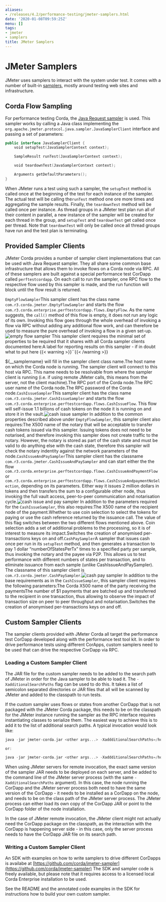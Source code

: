 ```yaml
---
aliases:
- /releases/4.2/performance-testing/jmeter-samplers.html
date: '2020-01-08T09:59:25Z'
menu: []
tags:
- jmeter
- samplers
title: JMeter Samplers
---
```



# JMeter Samplers

JMeter uses samplers to interact with the system under test. It comes with a number of built-in
[samplers](https://jmeter.apache.org/usermanual/component_reference.html#samplers),  mostly
around testing web sites and infrastructure.


## Corda Flow Sampling

For performance testing Corda, the [Java Request sampler](https://jmeter.apache.org/usermanual/component_reference.html#Java_Request) is used. This sampler works by calling
a Java class implementing the `org.apache.jmeter.protocol.java.sampler.JavaSamplerClient` interface and passing
a set of parameters:

```kotlin
public interface JavaSamplerClient {
    void setupTest(JavaSamplerContext context);

    SampleResult runTest(JavaSamplerContext context);

    void teardownTest(JavaSamplerContext context);

    Arguments getDefaultParameters();
}
```

When JMeter runs a test using such a sampler, the `setupTest` method is called once at the beginning of the test for
each instance of the sampler. The actual test will be calling the``runTest`` method one ore more times and aggregating
the sample results. Finally, the `teardownTest` method will be called once per instance. As thread groups in a JMeter
test plan run all of their content in parallel, a new instance of the sampler will be created for each thread in the
group, and `setupTest` and `teardownTest` get called once per thread. Note that `teardownTest` will only be called
once all thread groups have run and the test plan is terminating.


## Provided Sampler Clients

JMeter Corda provides a number of sampler client implementations that can be used with Java Request sampler. They all
share some common base infrastructure that allows them to invoke flows on a Corda node via RPC. All of these samplers
are built against a special performance test CorDapp called `perftestcordapp`. On each call to run the sampler, one
RPC flow to the respective flow used by this sampler is made, and the run function will block until the flow result is
returned.

`EmptyFlowSampler`This sampler client has the class name `com.r3.corda.jmeter.EmptyFlowSampler` and starts the flow
`com.r3.corda.enterprise.perftestcordapp.flows.EmptyFlow`. As the name suggests, the `call()` method of this flow
is empty, it does not run any logic of its own. Invoking this flow goes through the whole overhead of invoking a flow
via RPC without adding any additional flow work, and can therefore be used to measure the pure overhead of invoking
a flow in a given set-up.![empty flow sampler](performance-testing/resources/empty-flow-sampler.png "empty flow sampler")
This sampler client requires the minimal set of properties to be required that it shares with all Corda sampler
clients documented here:A label for reporting results on this sampler - if in doubt what to put here 
{{< warning >}}``{{< /warning >}}

${__samplername} will fill in the
sampler client class name.The host name on which the Corda node is running. The sampler client will connect to this host via RPC. This name needs
to be resolvable from where the sampler client is running (i.e. if using remote JMeter calls, this means from the
server, not the client machine).The RPC port of the Corda node.The RPC user name of the Corda node.The RPC password of the Corda node.`CashIssueSampler`This sampler client has the class name `com.r3.corda.jmeter.CashIssueSampler` and starts the flow
`com.r3.corda.enterprise.perftestcordapp.flows.CashIssueFlow`. This flow will self-issue 1.1 billions
of cash tokens on the node it is running on and store it in the vault.![cash issue sampler](performance-testing/resources/cash-issue-sampler.png "cash issue sampler")
In addition to the common properties described above under `EmptyFlowSampler`, this sampler client also requires:The X500 name of the notary that will be acceptable to transfer cash tokens issued via this sampler. Issuing tokens
does not need to be notarised, and therefore invoking this sampler does not create traffic to the notary. However,
the notary is stored as part of the cash state and must be valid to do anything else with the cash state, therefore
this sampler will check the notary indentity against the network parameters of the node.`CashIssueAndPaySampler`This sampler client has the classname `com.r3.corda.jmeter.CashIssueAndPaySampler` and can start either the
the flow `com.r3.corda.enterprise.perftestcordapp.flows.CashIssueAndPaymentFlow` or
`com.r3.corda.enterprise.perftestcordapp.flows.CashIssueAndpaymentNoSelection`, depending on its parameters.
Either way it issues 2 million dollars in tokens and then transfers the sum to a configurable other node, thus
invoking the full vault access, peer-to-peer communication and notarisation cycle.![cash issue and pay sampler](performance-testing/resources/cash-issue-and-pay-sampler.png "cash issue and pay sampler")
In addition to the parameters required for the `CashIssueSampler`, this also requires:The X500 name of the recipient node of the payment.Whether to use coin selection to select the tokens for paying or use the cash reference returned by the issuance
call. The value of this flag switches between the two different flows mentioned above. Coin selection adds a set
of additional problems to the processing, so it is of interest to measure its impact.Switches the creation of anonymised per-transactions keys on and off.`CashPaySampler`A sampler that issues cash once per run in its `setupTest` method, and then generates a transaction to pay 1 dollar “numberOfStatesPerTx” times
to a specified party per sample, thus invoking the notary and the payee via P2P.
This allows us to test performance with different numbers of states per transaction, and to eliminate issuance from
each sample (unlike CashIssueAndPaySampler).
The classname of this sampler client is `com.r3.corda.jmeter.CashPaySampler`.![cash pay sampler](performance-testing/resources/cash-pay-sampler.png "cash pay sampler")
In addition to the base requirements as in the `CashIssueSampler`, this sampler client requires the following
parameters:The Corda X500 name of the party receiving the paymentsThe number of $1 payments that are batched up and transferred to the recipient in one transaction, thus allowing
to observe the impact of transaction size on peer to peer throughput and notarisation.Switches the creation of anonymised per-transactions keys on and off.
## Custom Sampler Clients

The sampler clients provided with JMeter Corda all target the performance test CorDapp developed along with the
performance test tool kit. In order to drive performance tests using different CorApps, custom samplers need to be
used that can drive the respective CorDapp via RPC.


### Loading a Custom Sampler Client

The JAR file for the custom sampler needs to be added to the search path of JMeter in order for the Java sampler to
be able to load it. The `-XadditionalSearchPaths` flag can be used to do this. It takes a list of semicolon separated
directories or JAR files that all will be scanned by JMeter and added to the classpath to run tests.

If the custom sampler uses flows or states from another CorDapp that is not packaged with the
JMeter Corda package, this needs to be on the classpath for the JMeter instance running the sampler as the RPC interface
requires instantiating classes to serialize them. The easiest way to achieve this is to add it to the list of additional
search paths. A typical invocation would look like:

```kotlin
java -jar jmeter-corda.jar <other args...> -XaddditionalSearchPaths=/home/<user>/mySampler.jar;/home/<user>/myCorDapp.jar

or:

java -jar jmeter-corda.jar <other args...> -XaddditionalSearchPaths=/home/<user>/mySampler.jar;<node installation dir>/cordapps/myCordapp.jar
```

When using JMeter servers for remote invocation, the exact same version of the sampler JAR needs to be deployed on each
server, and be added to the command line of the JMeter server process (with the same `-XadditionalSearchPaths` argument).
In this case, the node running the CorDapp and the JMeter server process both need to have the same version of the CorDapp - it needs to be
installed as a CorDapp on the node, and needs to be on the class path of the JMeter server process. The JMeter process can either load its own
copy of the CorDapp JAR or point to the CorDapp folder of the node installation.

In the case of JMeter remote invocation, the JMeter client might not actually  need the CorDapp package on the classpath,
as the interaction with the CorDapp is happening server side - in this case, only the server process needs to have the CorDapp JAR
file on its search path.


### Writing a Custom Sampler Client

An SDK with examples on how to write samplers to drive different CorDapps is availabe at [https://github.com/corda/jmeter-sampler](https://github.com/corda/jmeter-sampler)
The SDK and sampler code is freely available, but please note that it requires access to a licensed local Corda Enterprise installation
to be used.

See the README and the annotated code examples in the SDK for instructions how to build your own custom sampler.

